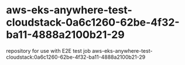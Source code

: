 # aws-eks-anywhere-test-cloudstack-0a6c1260-62be-4f32-ba11-4888a2100b21-29
repository for use with E2E test job aws-eks-anywhere-test-cloudstack:0a6c1260-62be-4f32-ba11-4888a2100b21-29
